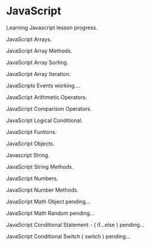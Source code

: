 # JavaScript

Learning Javascript lesson progress.
 
 JavaScript Arrays.
 
 JavaScript Array Methods.
 
 JavaScript Array Sorting.
 
 JavaScript Array Iteration.
 
 JavaScripts Events working....

 JavaScript Arithmetic Operators.

 JavaScript Comparison Operators.

 JavaScript Logical Conditional.

 JavaScript Funtions.

 JavaScript Objects.

 Javascript String.
 
 JavaScript String Methods.

 JavaScript Numbers.
 
 JavaScript Number Methods.
 
 JavaScript Math Object pending...
 
 JavaScript Math Random pending...
 
 JavaScript Conditional Statement - ( if...else ) pending...
 
 JavaScript Conditional Switch ( switch ) pending...
